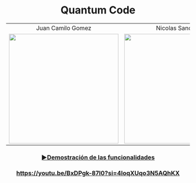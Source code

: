 <h1 align="center">
  Quantum Code
</h1>

<table align="center">
  <tr>
    <td align="center">Juan Camilo Gomez</td>
    <td align="center">Nicolas Sanchez</td>
    <td align="center">Jose Jaramillo</td>
  </tr>
  <tr>
    <td align="center">
      <img src="https://github.com/Intro-CompuMovil/JaveWheels/assets/107308404/5de01fd0-b815-440d-9e70-af3bc2660076" width="300">
    </td>
    <td align="center">
      <img src="https://github.com/Intro-CompuMovil/JaveWheels/assets/107308404/ab422842-3718-4456-ab97-c28c14c75d4e" width="300">
    </td>
    <td align="center">
      <img src="https://github.com/Intro-CompuMovil/JaveWheels/assets/107308404/6a07817b-70ac-42b7-9f43-2470070f8b10" width="300">
    </td>
  </tr>
</table>
<h3 align="center">
   
   <a href="https://youtu.be/BxDPgk-87l0?si=4loqXUqo3N5AQhKX">
  ►Demostración de las funcionalidades
</h3>
<h3 align="center">
  https://youtu.be/BxDPgk-87l0?si=4loqXUqo3N5AQhKX
</h3>
